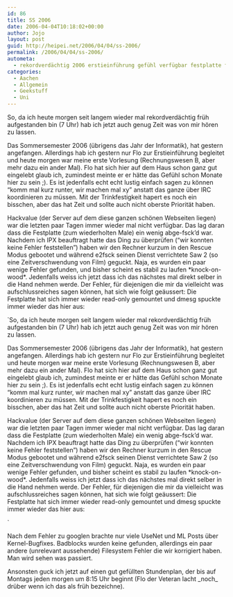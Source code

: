 ```yaml
---
id: 86
title: SS 2006
date: 2006-04-04T10:18:02+00:00
author: Jojo
layout: post
guid: http://heipei.net/2006/04/04/ss-2006/
permalink: /2006/04/04/ss-2006/
autometa:
  - rekordverdächtig 2006 erstieinführung gefühl verfügbar festplatte fehler ext3
categories:
  - Aachen
  - Allgemein
  - Geekstuff
  - Uni
---
```

So, da ich heute morgen seit langem wieder mal rekordverdächtig früh aufgestanden bin (7 Uhr) hab ich jetzt auch genug Zeit was von mir hören zu lassen.
  
Das Sommersemester 2006 (übrigens das Jahr der Informatik), hat gestern angefangen. Allerdings hab ich gestern nur Flo zur Erstieinführung begleitet und heute morgen war meine erste Vorlesung (Rechnungswesen B, aber mehr dazu ein ander Mal). Flo hat sich hier auf dem Haus schon ganz gut eingelebt glaub ich, zumindest meinte er er hätte das Gefühl schon Monate hier zu sein ;). Es ist jedenfalls echt echt lustig einfach sagen zu können &#8220;komm mal kurz runter, wir machen mal xy&#8221; anstatt das ganze über IRC koordinieren zu müssen. Mit der Trinkfestigkeit hapert es noch ein bisschen, aber das hat Zeit und sollte auch nicht oberste Priorität haben.
  
Hackvalue (der Server auf dem diese ganzen schönen Webseiten liegen) war die letzten paar Tagen immer wieder mal nicht verfügbar. Das lag daran dass die Festplatte (zum wiederholten Male) ein wenig abge-fsck&#8217;d war. Nachdem ich IPX beauftragt hatte das Ding zu überprüfen (&#8220;wir konnten keine Fehler feststellen&#8221;) haben wir den Rechner kurzum in den Rescue Modus gebootet und während e2fsck seinen Dienst verrichtete Saw 2 (so eine Zeitverschwendung von Film) geguckt. Naja, es wurden ein paar wenige Fehler gefunden, und bisher scheint es stabil zu laufen \*knock-on-wood\*. Jedenfalls weiss ich jetzt dass ich das nächstes mal direkt selber in die Hand nehmen werde. Der Fehler, für diejenigen die mir da vielleicht was aufschlussreiches sagen können, hat sich wie folgt geäussert: Die Festplatte hat sich immer wieder read-only gemountet und dmesg spuckte immer wieder das hier aus:
  
`So, da ich heute morgen seit langem wieder mal rekordverdächtig früh aufgestanden bin (7 Uhr) hab ich jetzt auch genug Zeit was von mir hören zu lassen.
  
Das Sommersemester 2006 (übrigens das Jahr der Informatik), hat gestern angefangen. Allerdings hab ich gestern nur Flo zur Erstieinführung begleitet und heute morgen war meine erste Vorlesung (Rechnungswesen B, aber mehr dazu ein ander Mal). Flo hat sich hier auf dem Haus schon ganz gut eingelebt glaub ich, zumindest meinte er er hätte das Gefühl schon Monate hier zu sein ;). Es ist jedenfalls echt echt lustig einfach sagen zu können &#8220;komm mal kurz runter, wir machen mal xy&#8221; anstatt das ganze über IRC koordinieren zu müssen. Mit der Trinkfestigkeit hapert es noch ein bisschen, aber das hat Zeit und sollte auch nicht oberste Priorität haben.
  
Hackvalue (der Server auf dem diese ganzen schönen Webseiten liegen) war die letzten paar Tagen immer wieder mal nicht verfügbar. Das lag daran dass die Festplatte (zum wiederholten Male) ein wenig abge-fsck&#8217;d war. Nachdem ich IPX beauftragt hatte das Ding zu überprüfen (&#8220;wir konnten keine Fehler feststellen&#8221;) haben wir den Rechner kurzum in den Rescue Modus gebootet und während e2fsck seinen Dienst verrichtete Saw 2 (so eine Zeitverschwendung von Film) geguckt. Naja, es wurden ein paar wenige Fehler gefunden, und bisher scheint es stabil zu laufen \*knock-on-wood\*. Jedenfalls weiss ich jetzt dass ich das nächstes mal direkt selber in die Hand nehmen werde. Der Fehler, für diejenigen die mir da vielleicht was aufschlussreiches sagen können, hat sich wie folgt geäussert: Die Festplatte hat sich immer wieder read-only gemountet und dmesg spuckte immer wieder das hier aus:
  
` 
  
Nach dem Fehler zu googlen brachte nur viele UseNet und ML Posts über Kernel-Bugfixes. Badblocks wurden keine gefunden, allerdings ein paar andere (unrelevant aussehende) Filesystem Fehler die wir korrigiert haben. Man wird sehen was passiert.
  
Ansonsten guck ich jetzt auf einen gut gefüllten Stundenplan, der bis auf Montags jeden morgen um 8:15 Uhr beginnt (Flo der Veteran lacht \_noch\_ drüber wenn ich das als früh bezeichne).